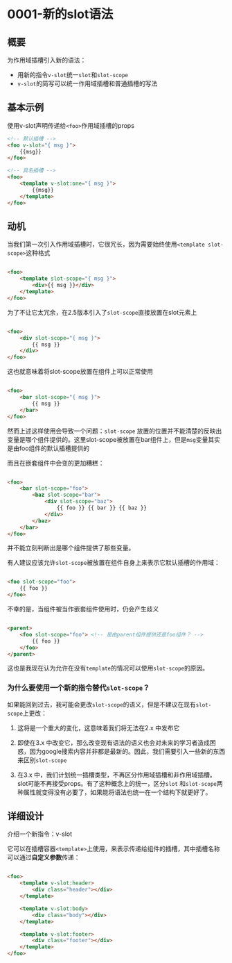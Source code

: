 # 0001-新的slot语法

## 概要

为作用域插槽引入新的语法：

- 用新的指令`v-slot`统一`slot`和`slot-scope`
- `v-slot`的简写可以统一作用域插槽和普通插槽的写法

## 基本示例

使用v-slot声明传递给`<foo>`作用域插槽的props

```html
<!-- 默认插槽 -->
<foo v-slot="{ msg }">
    {{msg}}
</foo>

<!-- 具名插槽 -->
<foo>
    <template v-slot:one="{ msg }">
        {{msg}}
    </template>
</foo>
```

## 动机

当我们第一次引入作用域插槽时，它很冗长，因为需要始终使用`<template slot-scope>`这种格式

```html

<foo>
    <template slot-scope="{ msg }">
        <div>{{ msg }}</div>
    </template>
</foo>
```

为了不让它太冗余，在2.5版本引入了`slot-scope`直接放置在slot元素上

```html

<foo>
    <div slot-scope="{ msg }">
        {{ msg }}
    </div>
</foo>
```

这也就意味着将slot-scope放置在组件上可以正常使用

```html

<foo>
    <bar slot-scope="{ msg }">
        {{ msg }}
    </bar>
</foo>
```

然而上述这样使用会导致一个问题：`slot-scope`
放置的位置并不能清楚的反映出变量是哪个组件提供的。这里slot-scope被放置在bar组件上，但是`msg`变量其实是由foo组件的默认插槽提供的

而且在嵌套组件中会变的更加糟糕：

```html

<foo>
    <bar slot-scope="foo">
        <baz slot-scope="bar">
            <div slot-scope="baz">
                {{ foo }} {{ bar }} {{ baz }}
            </div>
        </baz>
    </bar>
</foo>
```

并不能立刻判断出是哪个组件提供了那些变量。

有人建议应该允许`slot-scope`被放置在组件自身上来表示它默认插槽的作用域：

```html

<foo slot-scope="foo">
    {{ foo }}
</foo>
```

不幸的是，当组件被当作嵌套组件使用时，仍会产生歧义

```html

<parent>
    <foo slot-scope="foo"> <!-- 是由parent组件提供还是foo组件？ -->
        {{ foo }}
    </foo>
</parent>
```

这也是我现在认为允许在没有`template`的情况可以使用`slot-scope`的原因。

### 为什么要使用一个新的指令替代`slot-scope`？

如果能回到过去，我可能会更改`slot-scope`的语义，但是不建议在现有`slot-scope`上更改：

1. 这将是一个重大的变化，这意味着我们将无法在2.x 中发布它

2. 即使在3.x
   中改变它，那么改变现有语法的语义也会对未来的学习者造成困惑，因为google搜索内容并非都是最新的。因此，我们需要引入一些新的东西来区别`slot-scope`

3. 在3.x 中，我们计划统一插槽类型，不再区分作用域插槽和非作用域插槽。slot可能不再接受props。有了这种概念上的统一，区分`slot`
   和`slot-scope`两种属性就变得没有必要了，如果能将语法也统一在一个结构下就更好了。


## 详细设计

介绍一个新指令：v-slot

它可以在插槽容器`<template>`上使用，来表示传递给组件的插槽，其中插槽名称可以通过**自定义参数**传递：

```html

<foo>
    <template v-slot:header>
        <div class="header"></div>
    </template>

    <template v-slot:body>
        <div class="body"></div>
    </template>

    <template v-slot:footer>
        <div class="footer"></div>
    </template>
</foo>
```



